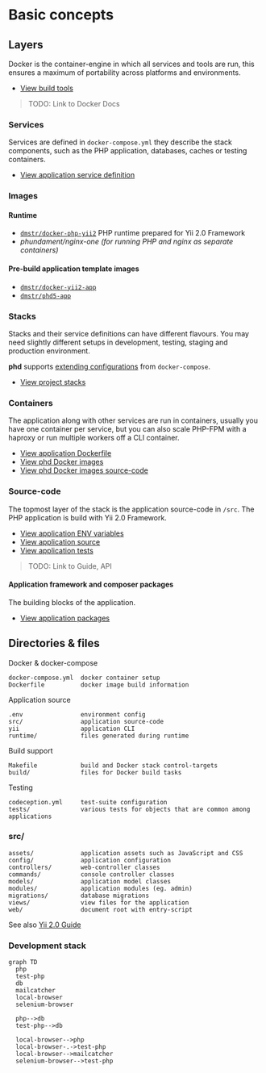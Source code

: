 Basic concepts
==============

Layers
------

Docker is the container-engine in which all services and tools are run, this ensures a maximum of portability across
 platforms and environments.

- [View build tools](https://github.com/phundament/app/tree/master/build)

> TODO: Link to Docker Docs

### Services

Services are defined in `docker-compose.yml` they describe the stack components, such as the PHP application, databases,
caches or testing containers.

- [View application service definition](https://github.com/phundament/app/blob/master/docker-compose.yml)

### Images

#### Runtime

- [`dmstr/docker-php-yii2`](https://github.com/dmstr/docker-php-yii2) PHP runtime prepared for Yii 2.0 Framework
- *phundament/nginx-one (for running PHP and nginx as separate containers)*

#### Pre-build application template images

- [`dmstr/docker-yii2-app`](https://github.com/dmstr/docker-yii2-app)
- [`dmstr/phd5-app`](https://github.com/dmstr/phd5-app)

### Stacks

Stacks and their service definitions can have different flavours. You may need slightly different setups in development, testing, staging
and production environment. 

**phd** supports [extending configurations](https://docs.docker.com/compose/extends/) from `docker-compose`.

- [View project stacks](https://github.com/phundament/app/tree/master/build/compose)

### Containers

The application along with other services are run in containers, usually you have one container per service, but
you can also scale PHP-FPM with a haproxy or run multiple workers off a CLI container.

- [View application Dockerfile](https://github.com/phundament/app/blob/master/Dockerfile)
- [View phd Docker images](https://hub.docker.com/u/phundament/)
- [View phd Docker images source-code](https://github.com/phundament/docker-images)

### Source-code

The topmost layer of the stack is the application source-code in `/src`. The PHP application is build with
Yii 2.0 Framework.

- [View application ENV variables](https://github.com/phundament/app/tree/master/.env-dist)
- [View application source](https://github.com/phundament/app/tree/master/src)
- [View application tests](https://github.com/phundament/app/tree/master/tests)

> TODO: Link to Guide, API

#### Application framework and composer packages

The building blocks of the application.

 - [View application packages](https://github.com/phundament/app/blob/master/composer.json)



Directories & files
-------------------


Docker & docker-compose

```
docker-compose.yml  docker container setup
Dockerfile          docker image build information
```

Application source

```
.env                environment config
src/                application source-code
yii                 application CLI
runtime/            files generated during runtime
```

Build support

```
Makefile            build and Docker stack control-targets
build/              files for Docker build tasks
```

Testing

```
codeception.yml     test-suite configuration
tests/              various tests for objects that are common among applications
```

### src/

```
assets/             application assets such as JavaScript and CSS
config/             application configuration
controllers/        web-controller classes
commands/           console controller classes
models/             application model classes
modules/            application modules (eg. admin)
migrations/         database migrations
views/              view files for the application
web/                document root with entry-script
```

See also [Yii 2.0 Guide](http://www.yiiframework.com/doc-2.0/guide-index.html)

### Development stack

```mermaid
graph TD
  php
  test-php
  db
  mailcatcher
  local-browser
  selenium-browser
  
  php-->db
  test-php-->db
  
  local-browser-->php
  local-browser-.->test-php
  local-browser-->mailcatcher
  selenium-browser-->test-php
```

